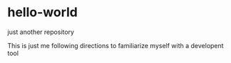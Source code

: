 # hello-world
just another repository

This is just me following directions to familiarize myself with a developent tool
